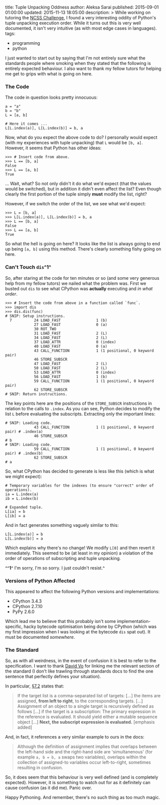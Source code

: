 title: Tuple Unpacking Oddness
author: Aleksa Sarai
published: 2015-09-01 01:00:00
updated: 2015-11-13 18:05:00
description: >
  While working on tutoring the [NCSS Challenge](https://groklearning.com/), I
  found a very interesting oddity of Python's tuple unpacking execution order.
  While it turns out this is very well documented, it isn't very intuitive (as
  with most edge cases in languages).
tags:
  - programming
  - python

I just wanted to start out by saying that I'm not entirely sure what the
standards people where smoking when they stated that the following is entirely
expected behaviour. I also want to thank my fellow tutors for helping me get to
grips with what is going on here.

### The Code ###
The code in question looks pretty innocuous:

```language-python
a = "a"
b = "b"
L = [a, b]

# Here it comes ...
L[L.index(a)], L[L.index(b)] = b, a
```

Now, what do you expect the above code to do? I personally would expect (with my
experiences with tuple unpacking) that `L` would be `[b, a]`. However, it seems
that Python has other ideas:

```language-python
>>> # Insert code from above.
>>> L == [b, a]
False
>>> L == [a, b]
True
```

... Wait, what? So not only didn't it do what we'd expect (that the values would
be switched), but in addition it didn't even affect the list? Even though
clearly the first portion of the tuple simply **must** modify the list, right?

However, if we switch the order of the list, we see what we'd expect:

```language-python
>>> L = [b, a]
>>> L[L.index(a)], L[L.index(b)] = b, a
>>> L == [b, a]
False
>>> L == [a, b]
True
```

So what the hell is going on here? It looks like the list is always going to end
up being `[a, b]` using this method. There's clearly something fishy going on
here.

### Can't Touch **`dis`**^1^ ###
So, after staring at the code for ten minutes or so (and some very generous help
from my fellow tutors) we nailed what the problem was. First we busted out `dis`
to see what CPython was **actually** executing and *in what order*.

```language-python
>>> # Insert the code from above in a function called `func`.
>>> import dis
>>> dis.dis(func)
# SNIP: Setup instructions.
  7          24 LOAD_FAST                1 (b)
             27 LOAD_FAST                0 (a)
             30 ROT_TWO
             31 LOAD_FAST                2 (L)
             34 LOAD_FAST                2 (L)
             37 LOAD_ATTR                0 (index)
             40 LOAD_FAST                0 (a)
             43 CALL_FUNCTION            1 (1 positional, 0 keyword pair)
             46 STORE_SUBSCR
             47 LOAD_FAST                2 (L)
             50 LOAD_FAST                2 (L)
             53 LOAD_ATTR                0 (index)
             56 LOAD_FAST                1 (b)
             59 CALL_FUNCTION            1 (1 positional, 0 keyword pair)
             62 STORE_SUBSCR
# SNIP: Return instructions.
```

The key points here are the positions of the `STORE_SUBSCR` instructions in
relation to the calls to `.index`. As you can see, Python decides to modify the
list `L` before evaluating the subscripts. Extracting only the important lines:

```language-python
# SNIP: Loading code.
             43 CALL_FUNCTION            1 (1 positional, 0 keyword pair) # .index(a)
             46 STORE_SUBSCR                                              # b
# SNIP: Loading code.
             59 CALL_FUNCTION            1 (1 positional, 0 keyword pair) # .index(b)
             62 STORE_SUBSCR                                              # a
```

So, what CPython has decided to generate is less like this (which is what we
might expect):

```language-python
# Temporary variables for the indexes (to ensure "correct" order of operations).
ia = L.index(a)
ib = L.index(b)

# Expanded tuple.
L[ia] = b
L[ib] = a
```

And in fact generates something vaguely similar to this:

```language-python
L[L.index(a)] = b
L[L.index(b)] = a
```

Which explains why there's no change! We modify `L[0]` and then revert it
immediately. This seemed to be (at least in my opinion) a violation of the order
of operations of subscripting and tuple unpacking.

^^**1**^ I'm sorry, I'm so sorry. I just couldn't resist.^

### Versions of Python Affected ###
This appeared to affect the following Python versions and implementations:

* CPython 3.4.3
* CPython 2.7.10
* PyPy 2.6.0

Which lead me to believe that this probably isn't some implementation-specific,
hacky bytecode optimisation being done by CPython (which was my first impression
when I was looking at the bytecode `dis` spat out). It must be documented
*somewhere*.

### The Standard ###
So, as with all weirdness, in the event of confusion it is best to refer to the
specification. I want to thank [David Vo][aucg] for linking me the relevant
section of the standard (I don't like trawling through standards docs to find
the one sentence that perfectly defines your situation).

In particular, [&sect;7.2][spec-7.2] states that:

> If the target list is a comma-separated list of targets: [...] the items are
> assigned, **from left to right**, to the corresponding targets. [...]
> Assignment of an object to a single target is recursively defined as follows
> [...] if the target is a subscription: The primary expression in the reference
> is evaluated. It should yield either a mutable sequence object [...] **Next,
> the subscript expression is evaluated.** [emphasis added]

And, in fact, it references a very similar example to ours in the docs:

> Although the definition of assignment implies that overlaps between the
> left-hand side and the right-hand side are 'simultanenous' (for example
> `a, b = b, a` swaps two variables), overlaps within the collection of
> assigned-to variables occur left-to-right, sometimes resulting in confusion.

So, it does seem that this behaviour is very well defined (and is completely
expected). However, it is something to watch out for as it definitely can cause
confusion (as it did me). Panic over.

Happy Pythoning. And remember, there's no such thing as too much magic.

[aucg]: https://vovo.id.au/
[spec-7.2]: https://docs.python.org/3/reference/simple_stmts.html#assignment-statements

